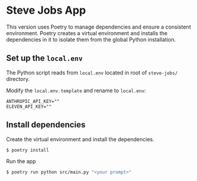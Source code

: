 # Steve Jobs App

This version uses Poetry to manage dependencies and ensure a consistent environment. Poetry creates a virtual environment and installs the dependencies in it to isolate them from the global Python installation.

## Set up the `local.env`

The Python script reads from `local.env` located in root of `steve-jobs/` directory.

Modify the `local.env.template` and rename to `local.env`:

```dotenv
ANTHROPIC_API_KEY=""
ELEVEN_API_KEY=""
```

## Install dependencies

Create the virtual environment and install the dependencies.

```sh
$ poetry install
```

Run the app

```sh
$ poetry run python src/main.py "<your prompt>"
```
